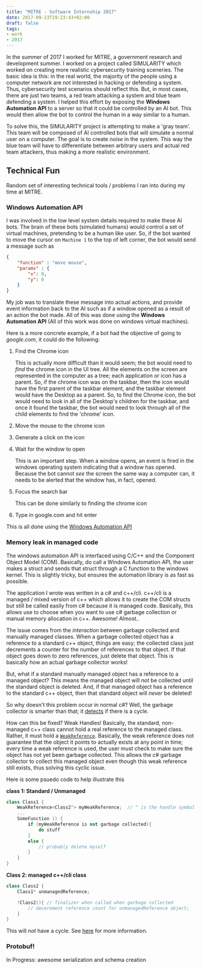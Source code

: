 ```yaml
---
title: "MITRE - Software Internship 2017"
date: 2017-09-23T19:23:43+02:00
draft: false
tags: 
- work
- 2017
---
```


In the summer of 2017 I worked for MITRE, a government research and development summer. I worked on a project called SIMULARITY which worked on creating more realistic cybersecurity training sceneries. The basic idea is this: in the real world, the majority of the people using a computer network are *not* interested in hacking or defending a system. Thus, cybersecurity test scenarios should reflect this. But, in most cases, there are just two teams, a red team attacking a system and blue team defending a system. I helped this effort by exposing the **Windows Automation API** to a server so that it could be controlled by an AI bot. This would then allow the bot to control the human in a way similar to a human. 

To solve this, the SIMULARITY project is attempting to make a 'gray team'. This team will be composed of AI controlled bots that will simulate a normal user on a computer. The goal is to create *noise* in the system. This way the blue team will have to differentiate between arbitrary users and actual red team attackers, thus making a more realistic environment. 

## Technical Fun

Random set of interesting technical tools / problems I ran into during my time at MITRE. 

### Windows Automation API
I was involved in the low level system details required to make these AI bots. The brain of these bots (simulated humans) would control a set of virtual machines, pretending to be a human like user. So, if the bot wanted to move the cursor on ```Machine 1``` to the top of left corner, the bot would send a message such as 
``` json
{
    "function" : "move mouse", 
    "params" : {
        "x": 0, 
        "y": 0
    }
}
```

My job was to translate these message into actual actions, and provide event information back to the AI such as if a window opened as a result of an action the bot made. All of this was done using the **Windows Automation API** (All of this work was done on windows virtual machines). 

Here is a more concrete example, if a bot had the objective of going to *google.com*, it could do the following: 

1. Find the Chrome icon 

    This is actually more difficult than it would seem; the bot would need to *find* the chrome icon in the UI tree. All the elements on the screen are represented in the computer as a tree; each application or icon has a parent. So, if the chrome icon was on the taskbar, then the icon would have the first parent of the taskbar element, and the taskbar element would have the Desktop as a parent. So, to find the Chrome icon, the bot would need to look in all of the Desktop's children for the taskbar, and once it found the taskbar, the bot would need to look through all of the child elements to find the 'chrome' icon. 

2. Move the mouse to the chrome icon

3. Generate a click on the icon

4. Wait for the window to open

    This is an important step. When a window opens, an event is fired in the windows operating system indicating that a window has opened. Because the bot cannot *see* the screen the same way a computer can, it needs to be alerted that the window has, in fact, opened. 

5. Focus the search bar

    This can be done similarly to finding the chrome icon 

6. Type in google.com and hit enter

This is all done using the [Windows Automation API](https://msdn.microsoft.com/en-us/library/windows/desktop/ee684009.aspx)

### Memory leak in managed code

The windows automation API is interfaced using C/C++ and the Component Object Model (COM). Basically, do call a Windows Automation API, the user makes a struct and sends that struct through a C function to the windows kernel. This is slightly tricky, but ensures the automation library is as fast as possible. 

The application I wrote was written in a c# and c++/cli. c++/cli is a managed / mixed version of c++ which allows it to create the COM structs but still be called easily from c# because it is managed code. Basically, this allows use to choose when you want to use c# garbage collection or manual memory allocation in c++. Awesome! Almost..

The issue comes from the *interaction* between garbage collected and manually managed classes. When a garbage collected object has a reference to a standard c++ object, things are easy; the collected class just decrements a counter for the number of references to that object. If that object goes down to zero references, just delete that object. This is basically how an actual garbage collector works!

But, what if a standard manually managed object has a reference to a managed object? This means the managed object will *not* be collected until the standard object is deleted. And, if that managed object has a reference to the standard c++ object, then that standard object will *never* be deleted! 

So why doesn't this problem occur in normal c#? Well, the garbage collector is smarter than that; it [detects](https://stackoverflow.com/questions/8840567/garbage-collector-and-circular-reference) if there is a cycle. 

How can this be fixed? Weak Handles! Basically, the standard, non-managed c++ class cannot hold a real reference to the managed class. Rather, it must hold a [```WeakReference```](https://docs.microsoft.com/en-us/cpp/cppcx/weak-references-and-breaking-cycles-c-cx). Basically, the weak reference does not guarantee that the object it points to actually exists at any point in time; every time a weak reference is used, the user must check to make sure the object has not yet been garbage collected. This allows the c# garbage collector to collect this managed object even though this weak reference still exists, thus solving this cyclic issue. 

Here is some psuedo code to help illustrate this 

**class 1: Standard / Unmanaged**
``` cpp
class Class1 {
    WeakReference<Class2^> myWeakReference;  // ^ is the handle symbol in c++/cli
    ...
    SomeFunction () {
        if (myWeakReference is not garbage collected){
            do stuff
        }
        else {
            // probably delete myself
        }
    }
}
```

**Class 2: managed c++/cli class**
``` cpp 
class Class2 {
    Class1* unmanagedReference; 

    !Class2(){ // finalizer when called when garbage collected
        // decerement reference count for unmanagedReference object; 
    } 
}
```
This will *not* have a cycle. See [here](https://docs.microsoft.com/en-us/cpp/cppcx/weak-references-and-breaking-cycles-c-cx) for more information.

### Protobuf!

In Progress: awesome serialization and schema creation

